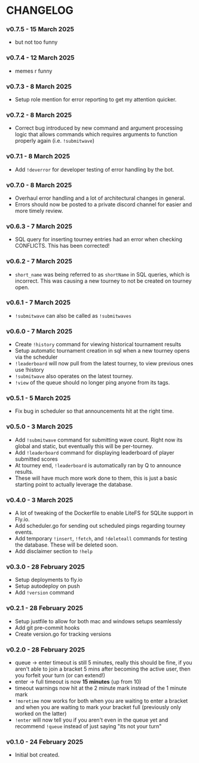 # CHANGELOG

### v0.7.5 - 15 March 2025
- but not too funny

### v0.7.4 - 12 March 2025
- memes r funny

### v0.7.3 - 8 March 2025
- Setup role mention for error reporting to get my attention quicker.

### v0.7.2 - 8 March 2025
- Correct bug introduced by new command and argument processing logic that allows commands which requires arguments to function properly again (i.e. `!submitwave`)

### v0.7.1 - 8 March 2025
- Add `!deverror` for developer testing of error handling by the bot.

### v0.7.0 - 8 March 2025
- Overhaul error handling and a lot of architectural changes in general.
- Errors should now be posted to a private discord channel for easier and more timely review.

### v0.6.3 - 7 March 2025
- SQL query for inserting tourney entries had an error when checking CONFLICTS. This has been corrected!

### v0.6.2 - 7 March 2025
- `short_name` was being referred to as `shortName` in SQL queries, which is incorrect. This was causing a new tourney to not be created on tourney open.

### v0.6.1 - 7 March 2025
- `!submitwave` can also be called as `!submitwaves`

### v0.6.0 - 7 March 2025
- Create `!history` command for viewing historical tournament results
- Setup automatic tournament creation in sql when a new tourney opens via the scheduler
- `!leaderboard` will now pull from the latest tourney, to view previous ones use !history
- `!submitwave` also operates on the latest tourney.
- `!view` of the queue should no longer ping anyone from its tags.

### v0.5.1 - 5 March 2025
- Fix bug in scheduler so that announcements hit at the right time.

### v0.5.0 - 3 March 2025
- Add `!submitwave` command for submitting wave count. Right now its global and static, but eventually this will be per-tourney.
- Add `!leaderboard` command for displaying leaderboard of player submitted scores
- At tourney end, `!leaderboard` is automatically ran by Q to announce results.
- These will have much more work done to them, this is just a basic starting point to actually leverage the database.

### v0.4.0 - 3 March 2025
- A lot of tweaking of the Dockerfile to enable LiteFS for SQLite support in Fly.io.
- Add scheduler.go for sending out scheduled pings regarding tourney events.
- Add temporary `!insert`, `!fetch`, and `!deleteall` commands for testing the database. These will be deleted soon.
- Add disclaimer section to `!help`

### v0.3.0 - 28 February 2025
- Setup deployments to fly.io
- Setup autodeploy on push
- Add `!version` command

### v0.2.1 - 28 February 2025
- Setup justfile to allow for both mac and windows setups seamlessly
- Add git pre-commit hooks
- Create version.go for tracking versions

### v0.2.0 - 28 February 2025
- queue -> enter timeout is still 5 minutes, really this should be fine, if you aren't able to join a bracket 5 mins after becoming the active user, then you forfeit your turn (or can extend!)
- enter -> full timeout is now **15 minutes** (up from 10)
- timeout warnings now hit at the 2 minute mark instead of the 1 minute mark
- `!moretime` now works for both when you are waiting to enter a bracket and when you are waiting to mark your bracket full (previously only worked on the latter)
- `!enter` will now tell you if you aren't even in the queue yet and recommend `!queue` instead of just saying "its not your turn"

### v0.1.0 - 24 February 2025
- Initial bot created.
